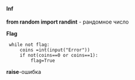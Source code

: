 #### Inf
**from random import randint** - рандомное число

**Flag**
```flag=False
 while not flag:
     coins =int(input("Error"))
     if not(coins==0 or coins==1):
         flag=True
```

**raise**-ошибка